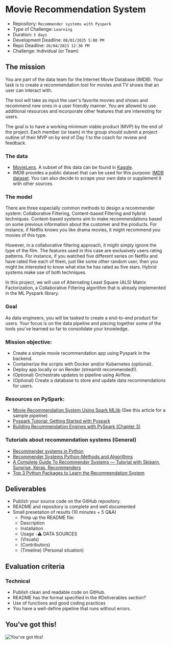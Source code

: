 # Movie Recommendation System

- Repository: `Recommender systems with Pyspark`
- Type of Challenge: `Learning`
- Duration: `3 days`
- Development Deadline: `08/01/2025 5:00 PM`
- Repo Deadline: `26/04/2023 12:30 PM`
- Challenge: Individual (or Team)

## The mission

You are part of the data team for the Internet Movie Database (IMDB). Your task is to create a recommendation tool for movies and TV shows that an user can interact with. 

The tool will take as input the user's favorite movies and shows and recommend new ones in a user friendly manner. You are allowed to use additional resources and incorporate other features that are interesting for users.

The goal is to have a working minimum viable product (MVP) by the end of the project. Each member (or team) in the group should submit a project outline of their MVP on by end of Day 1 to the coach for review and feedback. 

### The data

* [MovieLens](https://grouplens.org/datasets/movielens/). A subset of this data can be found in [Kaggle](https://www.kaggle.com/datasets/rounakbanik/the-movies-dataset).
* IMDB provides a public dataset that can be used for this purpose: [IMDB dataset](https://www.imdb.com/interfaces/). You can also decide to scrape your own data or supplement it with other sources. 

### The model 

There are three especially common methods to design a recommender system: Collaborative Filtering, Content-based Filtering and hybrid techniques. Content-based systems aim to make recommendations based on some previous information about the customer and the products. For instance, if Netflix knows you like drama movies, it might recommend you movies of this type. 

However, in a collaborative filtering approach, it might simply ignore the type of the film. The features used in this case are exclusively users rating patterns. For instance, if you watched five different series on Netflix and have rated five each of them, just like some other random user, then you might be interested to know what else he has rated as five stars. Hybrid systems make use of both techniques.

In this project, we will use of Alternating Least Square (ALS) Matrix Factorization, a Collaborative Filtering algorithm that is already implemented in the ML Pyspark library. 

### Goal
As data engineers, you will be tasked to create a end-to-end product for users. Your focus is on the data pipeline and piecing together some of the tools you've learned so far to consolidate your knowledge.  

### Mission objective:

* Create a simple movie recommendation app using Pyspark in the backend. 
* Containerize the scripts with Docker and/or Kubernetes (optional).
* Deploy app locally or on Render (streamlit recommended!). 
* (Optional) Orchestrate updates to pipeline using Airflow. 
* (Optional) Create a database to store and update data recommendations for users.

### Resources on PySpark:

* [Movie Recommendation System Using Spark MLlib](https://medium.com/edureka/spark-mllib-e87546ac268) (See this article for a sample pipeline)
* [Pyspark Tutorial: Getting Started with Pyspark](https://www.datacamp.com/tutorial/pyspark-tutorial-getting-started-with-pyspark)
* [Building Recommendation Engines with PySpark (Chapter 3)](https://www.datacamp.com/courses/recommendation-engines-in-pyspark)

### Tutorials about recommendation systems (General)

* [Recommender systems in Python ](https://www.datacamp.com/tutorial/recommender-systems-python)
* [Recommender Systems Python-Methods and Algorithms](https://www.projectpro.io/article/recommender-systems-python-methods-and-algorithms/413)
* [A Complete Guide To Recommender Systems — Tutorial with Sklearn, Surprise, Keras, Recommenders](https://towardsdatascience.com/a-complete-guide-to-recommender-system-tutorial-with-sklearn-surprise-keras-recommender-5e52e8ceace1)
* [Top 3 Python Packages to Learn the Recommendation System](https://towardsdatascience.com/top-3-python-package-to-learn-the-recommendation-system-bb11a916b8ff)

## Deliverables

* Publish your source code on the GitHub repository.
* README and repository is complete and well documented
* Small presetation of results (10 minutes + 5 Q&A)
    - Pimp up the README file:
    - Description
    - Installation
    - Usage
    -⚠️ DATA SOURCES
    - (Visuals)
    - (Contributors)
    - (Timeline)
    (Personal situation)
    
## Evaluation criteria

### Technical
- Publish clean and readable code on GitHub.
- README has the format specified in the #Deliverables section?
- Use of functions and good coding practices
- You have a well-define pipeline that runs without errors.

## You've got this!

![You've got this!](https://media.giphy.com/media/KZe02gpoAj4yVjxKQt/giphy.gif)
